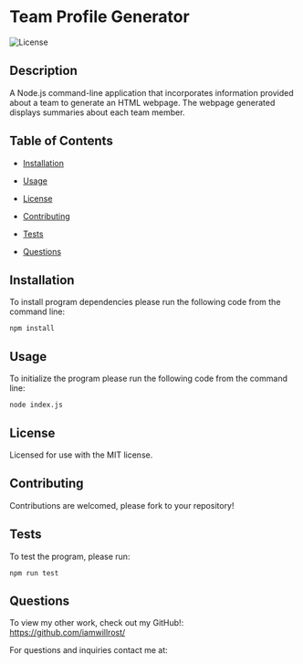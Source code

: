 # Team Profile Generator

![License](https://img.shields.io/badge/License-MIT-<blue>)


## Description

A Node.js command-line application that incorporates information provided about a team to generate an HTML webpage. The webpage generated displays summaries about each team member.

## Table of Contents

* [Installation](#installation)

* [Usage](#usage)

* [License](#license)

* [Contributing](#contributing)

* [Tests](#tests)

* [Questions](#questions)

## Installation

To install program dependencies please run the following code from the command line:

```
npm install
```

## Usage


To initialize the program please run the following code from the command line:

```
node index.js
```


## License
    
Licensed for use with the MIT license.

## Contributing

Contributions are welcomed, please fork to your repository!

## Tests

To test the program, please run:

```
npm run test
```

## Questions

To view my other work, check out my GitHub!: https://github.com/iamwillrost/


For questions and inquiries contact me at:

